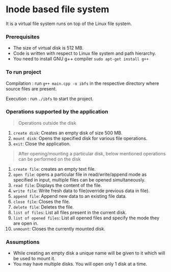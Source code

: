 

# Inode based file system

It is a virtual file system runs on top of the Linux file system.

### Prerequisites
-  The size of virtual disk is 512 MB.
- Code is written with respect to Linux file system and path hierarchy.
 - You need to install GNU g++ compiler ```sudo apt-get install g++ ```



  

### To run project

  

Compilation : run ```g++ main.cpp -o ibfs``` in the respective directory where source files are present.

Execution : run ```./ibfs``` to start the project.

  

### Operations supported by the application

> Operations outside the disk

 1. `create disk`: Creates an empty disk of size 500 MB.
 2. `mount disk`: Opens the specified disk for various file operations.
 3. `exit`: Close the application.

> After opening/mounting a particular disk, below mentioned operations can be performed on the disk

 1. `create file`: creates an empty text file.
2. `open file`: opens a particular file in read/write/append mode as specified in input, multiple files can be opened simultaneously.
3. `read file`: Displays the content of the file.
4. `write file`: Write fresh data to file(override previous data in file).
5. `append file`: Append new data to an existing file data.
6. `close file`: Closes the file.
7. `delete file`: Deletes the file.
8. `list of files`: List all files present in the current disk.
9. `list of opened files`: List all opened files and specify the mode they are open in.
10. `unmount`: Closes the currently mounted disk.

  

### Assumptions
 - While creating an empty disk a unique name will be given to it which will be used to mount it.
 - You may have multiple disks. You will open only 1 disk at a time.

